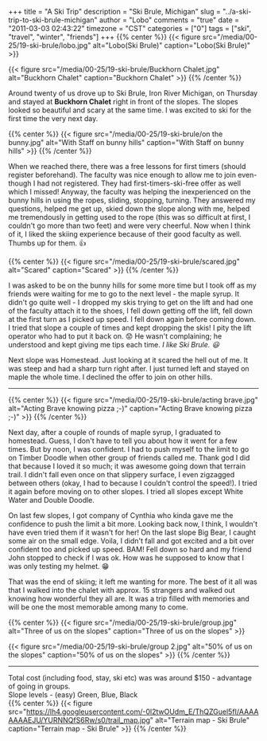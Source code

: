 +++
title = "A Ski Trip"
description = "Ski Brule, Michigan"
slug = "../a-ski-trip-to-ski-brule-michigan"
author = "Lobo"
comments = "true"
date = "2011-03-03 02:43:22"
timezone = "CST"
categories = ["0"]
tags = ["ski", "travel", "winter", "friends"]
+++
{{% center %}}
{{< figure src="/media/00-25/19-ski-brule/lobo.jpg" alt="Lobo(Ski Brule)" caption="Lobo(Ski Brule)" >}}


{{< figure src="/media/00-25/19-ski-brule/Buckhorn Chalet.jpg" alt="Buckhorn Chalet" caption="Buckhorn Chalet" >}}
{{% /center %}}

Around twenty of us drove up to Ski Brule, Iron River Michigan, on Thursday and stayed at **Buckhorn Chalet** right in front of the slopes. The slopes looked so beautiful and scary at the same time. I was excited to ski for the first time the very next day.

{{% center %}}
{{< figure src="/media/00-25/19-ski-brule/on the bunny.jpg" alt="With Staff on bunny hills" caption="With Staff on bunny hills" >}}
{{% /center %}}

When we reached there, there was a free lessons for first timers (should register beforehand). The faculty was nice enough to allow me to join even-though I had not registered. They had first-timers-ski-free offer as well which I missed! Anyway, the faculty was helping the inexperienced on the bunny hills in using the ropes, sliding, stopping, turning. They answered my questions, helped me get up, skied down the slope along with me, helped me tremendously in getting used to the rope (this was so difficult at first, I couldn't go more than two feet) and were very cheerful. Now when I think of it, I liked the skiing experience because of their good faculty as well. Thumbs up for them. :thumbsup:


{{% center %}}
{{< figure src="/media/00-25/19-ski-brule/scared.jpg" alt="Scared" caption="Scared" >}}
{{% /center %}}

I was asked to be on the bunny hills for some more time but I took off as my friends were waiting for me to go to the next level - the maple syrup. It didn't go quite well - I dropped my skis trying to get on the lift and had one of the faculty attach it to the shoes, I fell down getting off the lift, fell down at the first turn as I picked up speed. I fell down again before coming down. I tried that slope a couple of times and kept dropping the skis! I pity the lift operator who had to put it back on. :worried: He wasn't complaining; he understood and kept giving me tips each time. *I like Ski Brule. :smiley:*

Next slope was Homestead. Just looking at it scared the hell out of me. It was steep and had a sharp turn right after. I just turned left and stayed on maple the whole time. I declined the offer to join on other hills.

---
{{% center %}}
{{< figure src="/media/00-25/19-ski-brule/acting brave.jpg" alt="Acting Brave knowing pizza ;-)" caption="Acting Brave knowing pizza ;-)" >}}
{{% /center %}}

Next day, after a couple of rounds of maple syrup, I graduated to homestead. Guess, I don't have to tell you about how it went for a few times. But by noon, I was confident. I had to push myself to the limit to go on Timber Doodle when other group of friends called me. Thank god I did that because I loved it so much; it was awesome going down that terrain trail. I didn't fall even once on that slippery surface, I even zigzagged between others (okay, I had to because I couldn't control the speed!). I tried it again before moving on to other slopes. I tried all slopes except White Water and Double Doodle.

On last few slopes, I got company of Cynthia who kinda gave me the confidence to push the limit a bit more. Looking back now, I think, I wouldn't have even tried them if it wasn't for her! On the last slope Big Bear, I caught some air on the small edge. Voila, I didn't fall and got excited and a bit over confident too and picked up speed. BAM! Fell down so hard and my friend John stopped to check if I was ok. How was he supposed to know that I was only testing my helmet. :grin:

That was the end of skiing; it left me wanting for more. The best of it all was that I walked into the chalet with approx. 15 strangers and walked out knowing how wonderful they all are. It was a trip filled with memories and will be one the most memorable among many to come.  

{{% center %}}
{{< figure src="/media/00-25/19-ski-brule/group.jpg" alt="Three of us on the slopes" caption="Three of us on the slopes" >}}


{{< figure src="/media/00-25/19-ski-brule/group 2.jpg" alt="50% of us on the slopes" caption="50% of us on the slopes" >}}
{{% /center %}}

---

Total cost (including food, stay, ski etc) was was around $150 - advantage of going in groups.  
Slope levels  - (easy) Green, Blue, Black  
{{% center %}}
{{< figure src="https://lh4.googleusercontent.com/-0l2twOUdm_E/ThQZGuel5fI/AAAAAAAAEJU/YURNNQfS6Rw/s0/trail_map.jpg" alt="Terrain map - Ski Brule" caption="Terrain map - Ski Brule" >}}
{{% /center %}}
